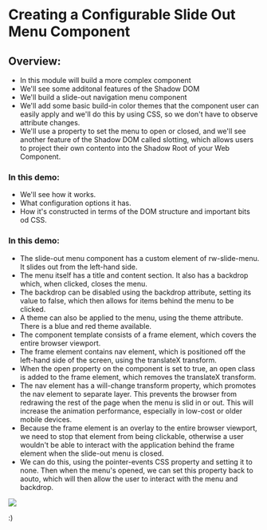 # **Creating a Configurable Slide Out Menu Component**

## **Overview:**

- In this module will build a more complex component
- We'll see some additonal features of the Shadow DOM
- We'll build a slide-out navigation menu component
- We'll add some basic build-in color themes that the component user can easily apply and we'll do this by using CSS, so we don't have to observe attribute changes.
- We'll use a property to set the menu to open or closed, and we'll see another feature of the Shadow DOM called slotting, which allows users to project their own contento into the Shadow Root of your Web Component.

### **In this demo:**

- We'll see how it works.
- What configuration options it has.
- How it's constructed in terms of the DOM structure and important bits od CSS.

### **In this demo:**

- The slide-out menu component has a custom element of rw-slide-menu. It slides out from the left-hand side.
- The menu itself has a title and content section. It also has a backdrop which, when clicked, closes the menu.
- The backdrop can be disabled using the backdrop attribute, setting its value to false, which then allows for items behind the menu to be clicked.
- A theme can also be applied to the menu, using the theme attribute. There is a blue and red theme available.
- The component template consists of a frame element, which covers the entire browser viewport.
- The frame element contains nav element, which is positioned off the left-hand side of the screen, using the translateX transform.
- When the open property on the component is set to true, an open class is added to the frame element, which removes the translateX transform.
- The nav element has a will-change transform property, which promotes the nav element to separate layer. This prevents the browser from redrawing the rest of the page when the menu is slid in or out. This will increase the animation performance, especially in low-cost or older mobile devices.
- Because the frame element is an overlay to the entire browser viewport, we need to stop that element from being clickable, otherwise a user wouldn't be able to interact with the application behind the frame element when the slide-out menu is closed.
- We can do this, using the pointer-events CSS property and setting it to none. Then when the menu's opened, we can set this property back to aouto, which will then allow the user to interact with the menu and backdrop.

<img src="https://media.giphy.com/media/3o7aTJXuMsuSkBk2hG/giphy.gif">

:)
